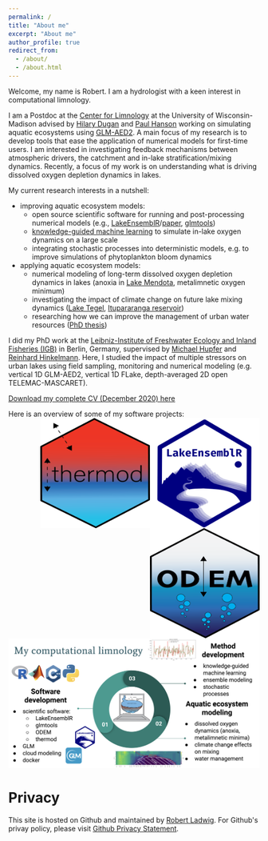 ```yaml
---
permalink: /
title: "About me"
excerpt: "About me"
author_profile: true
redirect_from: 
  - /about/
  - /about.html
---
```


Welcome, my name is Robert. I am a hydrologist with a keen interest in computational limnology.

I am a Postdoc at the [Center for Limnology](https://limnology.wisc.edu/) at the University of Wisconsin-Madison advised by [Hilary Dugan](https://dugan.limnology.wisc.edu/) and [Paul Hanson](http://hanson.limnology.wisc.edu) working on simulating aquatic ecosystems using [GLM-AED2](http://aed.see.uwa.edu.au/research/models/GLM/). A main focus of my research is to develop tools that ease the application of numerical models for first-time users. I am interested in investigating feedback mechanisms between atmospheric drivers, the catchment and in-lake stratification/mixing dynamics. Recently, a focus of my work is on understanding what is driving dissolved oxygen depletion dynamics in lakes.

My current research interests in a nutshell:
- improving aquatic ecosystem models:
  - open source scientific software for running and post-processing numerical models (e.g., [LakeEnsemblR](https://github.com/aemon-j/LakeEnsemblR)/[paper](https://eartharxiv.org/repository/view/1960/), [glmtools](https://github.com/USGS-R/glmtools))
  - [knowledge-guided machine learning](https://sites.google.com/umn.edu/kgml/home) to simulate in-lake oxygen dynamics on a large scale
  - integrating stochastic processes into deterministic models, e.g. to improve simulations of phytoplankton bloom dynamics
- applying aquatic ecosystem models:
  - numerical modeling of long-term dissolved oxygen depletion dynamics in lakes (anoxia in [Lake Mendota](https://hess.copernicus.org/preprints/hess-2020-349/), metalimnetic oxygen minimum)
  - investigating the impact of climate change on future lake mixing dynamics ([Lake Tegel](https://www.mdpi.com/2073-4441/10/2/186), [Itupararanga reservoir](https://www.sciencedirect.com/science/article/pii/S0048969720382747?via%3Dihub))
  - researching how we can improve the management of urban water resources ([PhD thesis](https://depositonce.tu-berlin.de/handle/11303/9203))

I did my PhD work at the [Leibniz-Institute of Freshwater Ecology and Inland Fisheries (IGB)](https://www.igb-berlin.de/en) in Berlin, Germany, supervised by [Michael Hupfer](https://www.igb-berlin.de/en/hupfer) and [Reinhard Hinkelmann](https://www.wahyd.tu-berlin.de/menue/about_us/team/head/prof_dr-ing_reinhard_hinkelmann/). Here, I studied the impact of multiple stressors on urban lakes using field sampling, monitoring and numerical modeling (e.g. vertical 1D GLM-AED2, vertical 1D FLake, depth-averaged 2D open TELEMAC-MASCARET). 

[Download my complete CV (December 2020) here](https://robertladwig.github.io/pdf/CV_Ladwig.pdf)

Here is an overview of some of my software projects:
<a href="https://github.com/robertladwig/LakeEnsemblR"><img src="images/logo.png" align="right" height="220" width="220" ></a>
<a href="https://github.com/robertladwig/thermod"><img src="images/thermod.png" align="right" height="220" width="220" ></a>
<a href="https://github.com/LimnoDataScience/odem.data"><img src="images/odem_logo-01.png" align="right" height="220" width="220" ></a>

<br/><img src='/images/computationallimnology.png'>

Privacy
======
This site is hosted on Github and maintained by [Robert Ladwig](https://robertladwig.github.io/markdown/). For Github's privay policy, please visit [Github Privacy Statement](https://help.github.com/articles/github-privacy-statement/).
